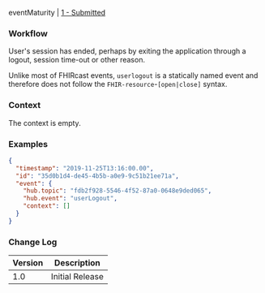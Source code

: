 
eventMaturity | [1 - Submitted](../../specification/STU1/#event-maturity-model)

### Workflow

User's session has ended, perhaps by exiting the application through a logout, session time-out or other reason.

Unlike most of FHIRcast events, `userlogout` is a statically named event and therefore does not follow the `FHIR-resource`-`[open|close]` syntax.

### Context

The context is empty.

### Examples

<mark>

```json
{
  "timestamp": "2019-11-25T13:16:00.00",
  "id": "35d0b1d4-de45-4b5b-a0e9-9c51b21ee71a",
  "event": {
    "hub.topic": "fdb2f928-5546-4f52-87a0-0648e9ded065", 
    "hub.event": "userLogout", 
    "context": [] 
  }
}
```

</mark>

### Change Log

Version | Description
---- | ----
1.0 | Initial Release
